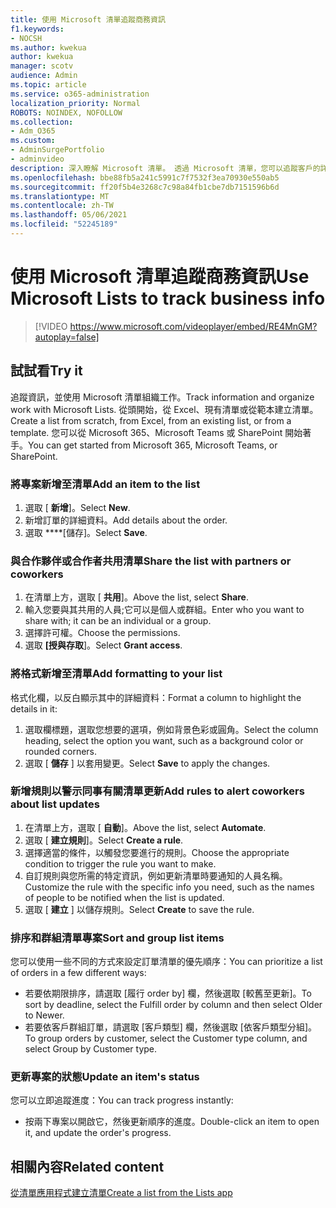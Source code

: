 ```yaml
---
title: 使用 Microsoft 清單追蹤商務資訊
f1.keywords:
- NOCSH
ms.author: kwekua
author: kwekua
manager: scotv
audience: Admin
ms.topic: article
ms.service: o365-administration
localization_priority: Normal
ROBOTS: NOINDEX, NOFOLLOW
ms.collection:
- Adm_O365
ms.custom:
- AdminSurgePortfolio
- adminvideo
description: 深入瞭解 Microsoft 清單。 透過 Microsoft 清單，您可以追蹤客戶的詳細資料，如客戶類型、訂單履行和訂單進度。
ms.openlocfilehash: bbe88fb5a241c5991c7f7532f3ea70930e550ab5
ms.sourcegitcommit: ff20f5b4e3268c7c98a84fb1cbe7db7151596b6d
ms.translationtype: MT
ms.contentlocale: zh-TW
ms.lasthandoff: 05/06/2021
ms.locfileid: "52245189"
---
```

# <a name="use-microsoft-lists-to-track-business-info"></a><span data-ttu-id="13e4e-104">使用 Microsoft 清單追蹤商務資訊</span><span class="sxs-lookup"><span data-stu-id="13e4e-104">Use Microsoft Lists to track business info</span></span>

> [!VIDEO https://www.microsoft.com/videoplayer/embed/RE4MnGM?autoplay=false]

## <a name="try-it"></a><span data-ttu-id="13e4e-105">試試看</span><span class="sxs-lookup"><span data-stu-id="13e4e-105">Try it</span></span>

<span data-ttu-id="13e4e-106">追蹤資訊，並使用 Microsoft 清單組織工作。</span><span class="sxs-lookup"><span data-stu-id="13e4e-106">Track information and organize work with Microsoft Lists.</span></span> <span data-ttu-id="13e4e-107">從頭開始，從 Excel、現有清單或從範本建立清單。</span><span class="sxs-lookup"><span data-stu-id="13e4e-107">Create a list from scratch, from Excel, from an existing list, or from a template.</span></span> <span data-ttu-id="13e4e-108">您可以從 Microsoft 365、Microsoft Teams 或 SharePoint 開始著手。</span><span class="sxs-lookup"><span data-stu-id="13e4e-108">You can get started from Microsoft 365, Microsoft Teams, or SharePoint.</span></span>

### <a name="add-an-item-to-the-list"></a><span data-ttu-id="13e4e-109">將專案新增至清單</span><span class="sxs-lookup"><span data-stu-id="13e4e-109">Add an item to the list</span></span>

1. <span data-ttu-id="13e4e-110">選取 [ **新增**]。</span><span class="sxs-lookup"><span data-stu-id="13e4e-110">Select **New**.</span></span>
1. <span data-ttu-id="13e4e-111">新增訂單的詳細資料。</span><span class="sxs-lookup"><span data-stu-id="13e4e-111">Add details about the order.</span></span>
1. <span data-ttu-id="13e4e-112">選取 \*\*\*\*[儲存]。</span><span class="sxs-lookup"><span data-stu-id="13e4e-112">Select **Save**.</span></span>

### <a name="share-the-list-with-partners-or-coworkers"></a><span data-ttu-id="13e4e-113">與合作夥伴或合作者共用清單</span><span class="sxs-lookup"><span data-stu-id="13e4e-113">Share the list with partners or coworkers</span></span>

1. <span data-ttu-id="13e4e-114">在清單上方，選取 [ **共用**]。</span><span class="sxs-lookup"><span data-stu-id="13e4e-114">Above the list, select **Share**.</span></span>
1. <span data-ttu-id="13e4e-115">輸入您要與其共用的人員;它可以是個人或群組。</span><span class="sxs-lookup"><span data-stu-id="13e4e-115">Enter who you want to share with; it can be an individual or a group.</span></span>
1. <span data-ttu-id="13e4e-116">選擇許可權。</span><span class="sxs-lookup"><span data-stu-id="13e4e-116">Choose the permissions.</span></span>
1. <span data-ttu-id="13e4e-117">選取 **[授與存取**]。</span><span class="sxs-lookup"><span data-stu-id="13e4e-117">Select **Grant access**.</span></span>

### <a name="add-formatting-to-your-list"></a><span data-ttu-id="13e4e-118">將格式新增至清單</span><span class="sxs-lookup"><span data-stu-id="13e4e-118">Add formatting to your list</span></span>

<span data-ttu-id="13e4e-119">格式化欄，以反白顯示其中的詳細資料：</span><span class="sxs-lookup"><span data-stu-id="13e4e-119">Format a column to highlight the details in it:</span></span>

1. <span data-ttu-id="13e4e-120">選取欄標題，選取您想要的選項，例如背景色彩或圓角。</span><span class="sxs-lookup"><span data-stu-id="13e4e-120">Select the column heading, select the option you want, such as a background color or rounded corners.</span></span>
1. <span data-ttu-id="13e4e-121">選取 [ **儲存** ] 以套用變更。</span><span class="sxs-lookup"><span data-stu-id="13e4e-121">Select **Save** to apply the changes.</span></span>

### <a name="add-rules-to-alert-coworkers-about-list-updates"></a><span data-ttu-id="13e4e-122">新增規則以警示同事有關清單更新</span><span class="sxs-lookup"><span data-stu-id="13e4e-122">Add rules to alert coworkers about list updates</span></span>

1. <span data-ttu-id="13e4e-123">在清單上方，選取 [ **自動**]。</span><span class="sxs-lookup"><span data-stu-id="13e4e-123">Above the list, select **Automate**.</span></span>
1. <span data-ttu-id="13e4e-124">選取 [ **建立規則**]。</span><span class="sxs-lookup"><span data-stu-id="13e4e-124">Select **Create a rule**.</span></span>
1. <span data-ttu-id="13e4e-125">選擇適當的條件，以觸發您要進行的規則。</span><span class="sxs-lookup"><span data-stu-id="13e4e-125">Choose the appropriate condition to trigger the rule you want to make.</span></span>
1. <span data-ttu-id="13e4e-126">自訂規則與您所需的特定資訊，例如更新清單時要通知的人員名稱。</span><span class="sxs-lookup"><span data-stu-id="13e4e-126">Customize the rule with the specific info you need, such as the names of people to be notified when the list is updated.</span></span>
1. <span data-ttu-id="13e4e-127">選取 [ **建立** ] 以儲存規則。</span><span class="sxs-lookup"><span data-stu-id="13e4e-127">Select **Create** to save the rule.</span></span>

### <a name="sort-and-group-list-items"></a><span data-ttu-id="13e4e-128">排序和群組清單專案</span><span class="sxs-lookup"><span data-stu-id="13e4e-128">Sort and group list items</span></span>

<span data-ttu-id="13e4e-129">您可以使用一些不同的方式來設定訂單清單的優先順序：</span><span class="sxs-lookup"><span data-stu-id="13e4e-129">You can prioritize a list of orders in a few different ways:</span></span>

- <span data-ttu-id="13e4e-130">若要依期限排序，請選取 [履行 order by] 欄，然後選取 [較舊至更新]。</span><span class="sxs-lookup"><span data-stu-id="13e4e-130">To sort by deadline, select the Fulfill order by column and then select Older to Newer.</span></span>
- <span data-ttu-id="13e4e-131">若要依客戶群組訂單，請選取 [客戶類型] 欄，然後選取 [依客戶類型分組]。</span><span class="sxs-lookup"><span data-stu-id="13e4e-131">To group orders by customer, select the Customer type column, and select Group by Customer type.</span></span>

### <a name="update-an-items-status"></a><span data-ttu-id="13e4e-132">更新專案的狀態</span><span class="sxs-lookup"><span data-stu-id="13e4e-132">Update an item's status</span></span>

<span data-ttu-id="13e4e-133">您可以立即追蹤進度：</span><span class="sxs-lookup"><span data-stu-id="13e4e-133">You can track progress instantly:</span></span>

- <span data-ttu-id="13e4e-134">按兩下專案以開啟它，然後更新順序的進度。</span><span class="sxs-lookup"><span data-stu-id="13e4e-134">Double-click an item to open it, and update the order's progress.</span></span>

## <a name="related-content"></a><span data-ttu-id="13e4e-135">相關內容</span><span class="sxs-lookup"><span data-stu-id="13e4e-135">Related content</span></span>

[<span data-ttu-id="13e4e-136">從清單應用程式建立清單</span><span class="sxs-lookup"><span data-stu-id="13e4e-136">Create a list from the Lists app</span></span>](https://support.microsoft.com/office/create-a-list-from-the-lists-app-b5e0b7f8-136f-425f-a108-699586f8e8bd)
